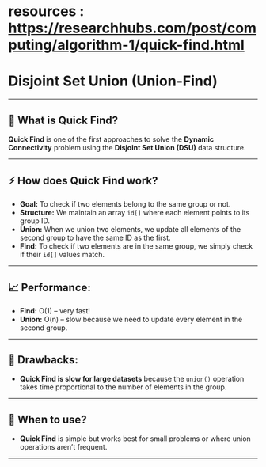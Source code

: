 # resources : https://researchhubs.com/post/computing/algorithm-1/quick-find.html

# Disjoint Set Union (Union-Find)

---

## 📌 What is Quick Find?

**Quick Find** is one of the first approaches to solve the **Dynamic Connectivity** problem using the **Disjoint Set Union (DSU)** data structure.

---

## ⚡ How does Quick Find work?

- **Goal:** To check if two elements belong to the same group or not.
- **Structure:** We maintain an array `id[]` where each element points to its group ID.
- **Union:** When we union two elements, we update all elements of the second group to have the same ID as the first.
- **Find:** To check if two elements are in the same group, we simply check if their `id[]` values match.

---

## 📈 Performance:

- **Find:** O(1) – very fast!
- **Union:** O(n) – slow because we need to update every element in the second group.

---

## 🚧 Drawbacks:

- **Quick Find is slow for large datasets** because the `union()` operation takes time proportional to the number of elements in the group.

---

## 🔗 When to use?

- **Quick Find** is simple but works best for small problems or where union operations aren’t frequent.

---
